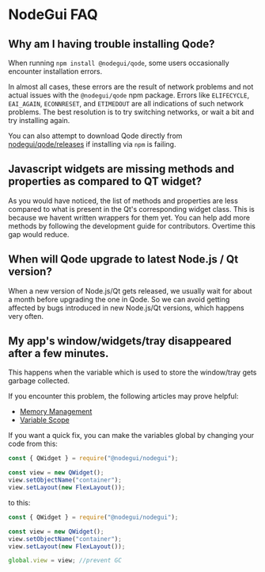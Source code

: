 # NodeGui FAQ

## Why am I having trouble installing Qode?

When running `npm install @nodegui/qode`, some users occasionally encounter
installation errors.

In almost all cases, these errors are the result of network problems and not
actual issues with the `@nodegui/qode` npm package. Errors like `ELIFECYCLE`,
`EAI_AGAIN`, `ECONNRESET`, and `ETIMEDOUT` are all indications of such
network problems. The best resolution is to try switching networks, or
wait a bit and try installing again.

You can also attempt to download Qode directly from
[nodegui/qode/releases](https://github.com/nodegui/qode/releases)
if installing via `npm` is failing.

## Javascript widgets are missing methods and properties as compared to QT widget?

As you would have noticed, the list of methods and properties are less compared to what is present in the Qt's corresponding widget class. This is because we havent written wrappers for them yet. You can help add more methods by following the development guide for contributors. Overtime this gap would reduce.

## When will Qode upgrade to latest Node.js / Qt version?

When a new version of Node.js/Qt gets released, we usually wait for about a month
before upgrading the one in Qode. So we can avoid getting affected by bugs
introduced in new Node.js/Qt versions, which happens very often.

## My app's window/widgets/tray disappeared after a few minutes.

This happens when the variable which is used to store the window/tray gets
garbage collected.

If you encounter this problem, the following articles may prove helpful:

- [Memory Management][memory-management]
- [Variable Scope][variable-scope]

If you want a quick fix, you can make the variables global by changing your
code from this:

```javascript
const { QWidget } = require("@nodegui/nodegui");

const view = new QWidget();
view.setObjectName("container");
view.setLayout(new FlexLayout());
```

to this:

```javascript
const { QWidget } = require("@nodegui/nodegui");

const view = new QWidget();
view.setObjectName("container");
view.setLayout(new FlexLayout());

global.view = view; //prevent GC
```

[memory-management]: https://developer.mozilla.org/en-US/docs/Web/JavaScript/Memory_Management
[variable-scope]: https://msdn.microsoft.com/library/bzt2dkta(v=vs.94).aspx

